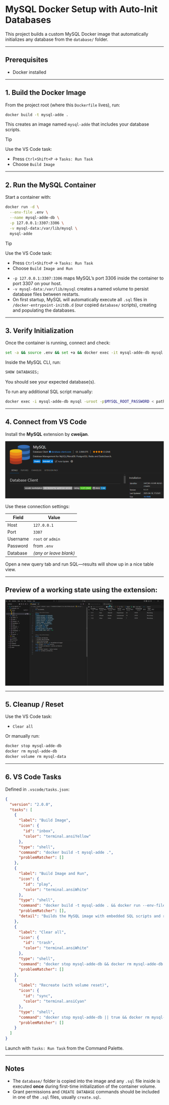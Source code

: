 # MySQL Docker Setup with Auto-Init Databases

This project builds a custom MySQL Docker image that automatically initializes any database from the `database/` folder.

---

## Prerequisites

* Docker installed

---

## 1. Build the Docker Image

From the project root (where this `Dockerfile` lives), run:

```bash
docker build -t mysql-adde .
```

This creates an image named `mysql-adde` that includes your database scripts.

> [!TIP]
> Use the VS Code task:
>
> * Press `Ctrl+Shift+P` → `Tasks: Run Task`
> * Choose `Build Image`

---

## 2. Run the MySQL Container

Start a container with:

```bash
docker run -d \
  --env-file .env \
  --name mysql-adde-db \
  -p 127.0.0.1:3307:3306 \
  -v mysql-data:/var/lib/mysql \
  mysql-adde
```

> [!TIP]
> Use the VS Code task:
>
> * Press `Ctrl+Shift+P` → `Tasks: Run Task`
> * Choose `Build Image and Run`

* `-p 127.0.0.1:3307:3306` maps MySQL’s port 3306 inside the container to port 3307 on your host.
* `-v mysql-data:/var/lib/mysql` creates a named volume to persist database files between restarts.
* On first startup, MySQL will automatically execute all `.sql` files in `/docker-entrypoint-initdb.d` (our copied `database/` scripts), creating and populating the databases.

---

## 3. Verify Initialization

Once the container is running, connect and check:

```bash
set -a && source .env && set +a && docker exec -it mysql-adde-db mysql -uroot -p$MYSQL_ROOT_PASSWORD
```

Inside the MySQL CLI, run:

```sql
SHOW DATABASES;
```

You should see your expected database(s).

To run any additional SQL script manually:

```bash
docker exec -i mysql-adde-db mysql -uroot -p$MYSQL_ROOT_PASSWORD < path/to/script.sql
```

---

## 4. Connect from VS Code

Install the **MySQL** extension by **cweijan**.

![mysql vscode extension](images/extension.png)

Use these connection settings:

| Field    | Value                  |
| -------- | ---------------------- |
| Host     | `127.0.0.1`            |
| Port     | `3307`                 |
| Username | `root` or `admin`      |
| Password | from `.env`            |
| Database | *(any or leave blank)* |

Open a new query tab and run SQL—results will show up in a nice table view.

---

## Preview of a working state using the extension:

![preview using mysql extension](images/preview.png)

---

## 5. Cleanup / Reset

Use the VS Code task:

* `Clear all`

Or manually run:

```bash
docker stop mysql-adde-db
docker rm mysql-adde-db
docker volume rm mysql-data
```

---

## 6. VS Code Tasks

Defined in `.vscode/tasks.json`:

```json
{
  "version": "2.0.0",
  "tasks": [
    {
      "label": "Build Image",
      "icon": {
        "id": "inbox",
        "color": "terminal.ansiYellow"
      },
      "type": "shell",
      "command": "docker build -t mysql-adde .",
      "problemMatcher": []
    },
    {
      "label": "Build Image and Run",
      "icon": {
        "id": "play",
        "color": "terminal.ansiWhite"
      },
      "type": "shell",
      "command": "docker build -t mysql-adde . && docker run --env-file .env -d --name mysql-adde-db -p 127.0.0.1:3307:3306 -v mysql-data:/var/lib/mysql mysql-adde",
      "problemMatcher": [],
      "detail": "Builds the MySQL image with embedded SQL scripts and runs the container"
    },
    {
      "label": "Clear all",
      "icon": {
        "id": "trash",
        "color": "terminal.ansiWhite"
      },
      "type": "shell",
      "command": "docker stop mysql-adde-db && docker rm mysql-adde-db && docker volume rm mysql-data",
      "problemMatcher": []
    },
    {
      "label": "Recreate (with volume reset)",
      "icon": {
        "id": "sync",
        "color": "terminal.ansiCyan"
      },
      "type": "shell",
      "command": "docker stop mysql-adde-db || true && docker rm mysql-adde-db || true && docker volume rm mysql-data || true && docker build -t mysql-adde . && docker run --env-file .env -d --name mysql-adde-db -p 127.0.0.1:3307:3306 -v mysql-data:/var/lib/mysql mysql-adde",
      "problemMatcher": []
    }
  ]
}
```

Launch with `Tasks: Run Task` from the Command Palette.

---

## Notes

* The `database/` folder is copied into the image and any `.sql` file inside is executed **once** during first-time initialization of the container volume.
* Grant permissions and `CREATE DATABASE` commands should be included in one of the `.sql` files, usually `create.sql`.
